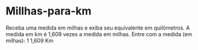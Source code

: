 # Millhas-para-km
Receba uma medida em milhas e exiba seu equivalente em quilômetros. A medida em km é 1,609 vezes a medida em milhas.  Entre com a medida (em milhas): 1 1,609 Km
